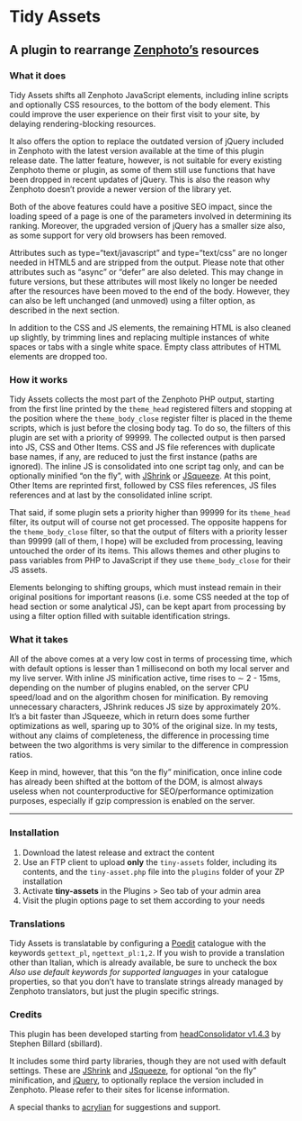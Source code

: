 # Tidy Assets
##  A plugin to rearrange [Zenphoto’s](https://www.zenphoto.org/) resources

### What it does
Tidy Assets shifts all Zenphoto JavaScript elements, including inline scripts and optionally CSS resources, to the bottom of the body element. This could improve the user experience on their first visit to your site, by delaying rendering-blocking resources.

It also offers the option to replace the outdated version of jQuery included in Zenphoto with the latest version available at the time of this plugin release date. The latter feature, however, is not suitable for every existing Zenphoto theme or plugin, as some of them still use functions that have been dropped in recent updates of jQuery. This is also the reason why Zenphoto doesn’t provide a newer version of the library yet.

Both of the above features could have a positive SEO impact, since the loading speed of a page is one of the parameters involved in determining its ranking. Moreover, the upgraded version of jQuery has a smaller size also, as some support for very old browsers has been removed.

Attributes such as type=“text/javascript” and type=“text/css” are no longer needed in HTML5 and are stripped from the output. Please note that other attributes such as “async” or “defer” are also deleted. This may change in future versions, but these attributes will most likely no longer be needed after the resources have been moved to the end of the body. However, they can also be left unchanged (and unmoved) using a filter option, as described in the next section.

In addition to the CSS and JS elements, the remaining HTML is also cleaned up slightly, by trimming lines and replacing multiple instances of white spaces or tabs with a single white space. Empty class attributes of HTML elements are dropped too.

### How it works
Tidy Assets collects the most part of the Zenphoto PHP output, starting from the first line printed by the `theme_head` registered filters and stopping at the position where the `theme_body_close` register filter is placed in the theme scripts, which is just before the closing body tag. To do so, the filters of this plugin are set with a priority of 99999. The collected output is then parsed into JS, CSS and Other Items. CSS and JS file references with duplicate base names, if any, are reduced to just the first instance (paths are ignored). The inline JS is consolidated into one script tag only, and can be optionally minified “on the fly”, with [JShrink](https://github.com/tedious/JShrink) or [JSqueeze](https://github.com/tchwork/jsqueeze). At this point, Other Items are reprinted first, followed by CSS files references, JS files references and at last by the consolidated inline script.

That said, if some plugin sets a priority higher than 99999 for its `theme_head` filter, its output will of course not get processed. The opposite happens for the `theme_body_close` filter, so that the output of filters with a priority lesser than 99999 (all of them, I hope) will be excluded from processing, leaving untouched the order of its items. This allows themes and other plugins to pass variables from PHP to JavaScript if they use `theme_body_close` for their JS assets.

Elements belonging to shifting groups, which must instead remain in their original positions for important reasons (i.e. some CSS needed at the top of head section or some analytical JS), can be kept apart from processing by using a filter option filled with suitable identification strings.

### What it takes
All of the above comes at a very low cost in terms of processing time, which with default options is lesser than 1 millisecond on both my local server and my live server. With inline JS minification active, time rises to ∼ 2 - 15ms, depending on the number of plugins enabled, on the server CPU speed/load and on the algorithm chosen for minification. By removing unnecessary characters, JShrink reduces JS size by approximately 20%. It’s a bit faster than JSqueeze, which in return does some further optimizations as well, sparing up to 30% of the original size. In my tests, without any claims of completeness, the difference in processing time between the two algorithms is very similar to the difference in compression ratios.

Keep in mind, however, that this “on the fly” minification, once inline code has already been shifted at the bottom of the DOM, is almost always useless when not counterproductive for SEO/performance optimization purposes, especially if gzip compression is enabled on the server.

***
### Installation
1. Download the latest release and extract the content
2. Use an FTP client to upload **only** the `tiny-assets` folder, including its contents, and the `tiny-asset.php` file into the `plugins` folder of your ZP installation
3. Activate **tiny-assets** in the Plugins > Seo tab of your admin area
4. Visit the plugin options page to set them according to your needs

### Translations
Tidy Assets is translatable by configuring a [Poedit](https://poedit.net/) catalogue with the keywords `gettext_pl`, `ngettext_pl:1,2`. If you wish to provide a translation other than Italian, which is already available, be sure to uncheck the box _Also use default keywords for supported languages_ in your catalogue properties, so that you don’t have to translate strings already managed by Zenphoto translators, but just the plugin specific strings.

### Credits
This plugin has been developed starting from [headConsolidator v1.4.3](https://www.zenphoto.org/news/headConsolidator/) by Stephen Billard (sbillard).

It includes some third party libraries, though they are not used with default settings. These are [JShrink](https://github.com/tedious/JShrink) and [JSqueeze](https://github.com/tchwork/jsqueeze), for optional “on the fly” minification, and [jQuery](https://jquery.com/), to optionally replace the version included in Zenphoto. Please refer to their sites for license information.

A special thanks to [acrylian](https://github.com/acrylian) for suggestions and support.
